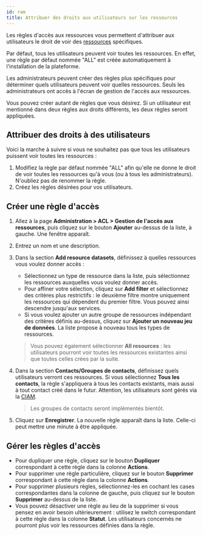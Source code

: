 ```yaml
---
id: ram
title: Attribuer des droits aux utilisateurs sur les ressources
---
```


Les règles d'accès aux ressources vous permettent d'attribuer aux utilisateurs le droit de voir des [ressources](../resources/glossary.md#resource) spécifiques.

Par défaut, tous les utilisateurs peuvent voir toutes les ressources. En effet, une règle par défaut nommée "ALL" est créée automatiquement à l'installation de la plateforme.

Les administrateurs peuvent créer des règles plus spécifiques pour déterminer quels utilisateurs peuvent voir quelles ressources. Seuls les administrateurs ont accès à l'écran de gestion de l'accès aux ressources.

Vous pouvez créer autant de règles que vous désirez. Si un utilisateur est mentionné dans deux règles aux droits différents, les deux règles seront appliquées.

## Attribuer des droits à des utilisateurs

Voici la marche à suivre si vous ne souhaitez pas que tous les utilisateurs puissent voir toutes les ressources :

1. Modifiez la règle par défaut nommée "ALL" afin qu'elle ne donne le droit de voir toutes les ressources qu'à vous (ou à tous les administrateurs). N'oubliez pas de renommer la règle.
2. Créez les règles désirées pour vos utilisateurs.

## Créer une règle d'accès

1. Allez à la page **Administration > ACL > Gestion de l'accès aux ressources**, puis cliquez sur le bouton **Ajouter** au-dessus de la liste, à gauche. Une fenêtre apparaît.
2. Entrez un nom et une description.
3. Dans la section **Add resource datasets**, définissez à quelles ressources vous voulez donner accès :
   * Sélectionnez un type de ressource dans la liste, puis sélectionnez les ressources auxquelles vous voulez donner accès.
   * Pour affiner votre sélection, cliquez sur **Add filter** et sélectionnez des critères plus restrictifs : le deuxième filtre montre uniquement les ressources qui dépendent du premier filtre. Vous pouvez ainsi descendre jusqu'aux services.
   * Si vous voulez ajouter un autre groupe de ressources indépendant des critères définis au-dessus, cliquez sur **Ajouter un nouveau jeu de données**. La liste propose à nouveau tous les types de ressources.

   > Vous pouvez également sélectionner **All resources** : les utilisateurs pourront voir toutes les ressources existantes ainsi que toutes celles crées par la suite.

4. Dans la section **Contacts/Groupes de contacts**, définissez quels utilisateurs verront ces ressources. Si vous sélectionnez **Tous les contacts**, la règle s'appliquera à tous les contacts existants, mais aussi à tout contact créé dans le futur. Attention, les utilisateurs sont gérés via la [CIAM](../ciam/ciam.md).

   > Les groupes de contacts seront implémentés bientôt.

5. Cliquez sur **Enregistrer**. La nouvelle règle apparaît dans la liste. Celle-ci peut mettre une minute à être appliquée.

## Gérer les règles d'accès

* Pour dupliquer une règle, cliquez sur le bouton **Dupliquer** correspondant à cette règle dans la colonne **Actions**.
* Pour supprimer une règle particulière, cliquez sur le bouton **Supprimer** correspondant à cette règle dans la colonne **Actions**.
* Pour supprimer plusieurs règles, sélectionnez-les en cochant les cases correspondantes dans la colonne de gauche, puis cliquez sur le bouton **Supprimer** au-dessus de la liste.
* Vous pouvez désactiver une règle au lieu de la supprimer si vous pensez en avoir besoin ultérieurement : utilisez le switch correspondant à cette règle dans la colonne **Statut**. Les utilisateurs concernés ne pourront plus voir les ressources définies dans la règle.
